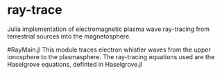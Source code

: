 # ray-trace
Julia implementation of electromagnetic plasma wave ray-tracing from terrestrial sources into the magnetosphere.

#RayMain.jl
This module traces electron whistler waves from the upper ionosphere to the plasmasphere.  The ray-tracing equations used are the Haselgrove equations, definted in Haselgrove.jl
